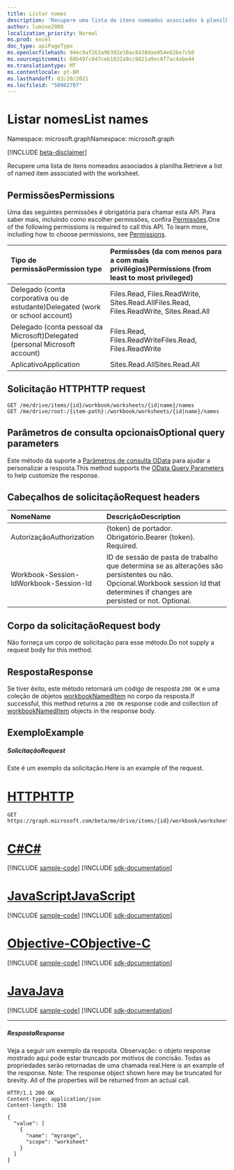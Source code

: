 ```yaml
---
title: Listar nomes
description: 'Recupere uma lista de itens nomeados associados à planilha. '
author: lumine2008
localization_priority: Normal
ms.prod: excel
doc_type: apiPageType
ms.openlocfilehash: 94ec9af263a96392e10ac8438dae854e626e7cb0
ms.sourcegitcommit: 68b49fc847ceb1032a9cc9821a9ec0f7ac4abe44
ms.translationtype: MT
ms.contentlocale: pt-BR
ms.lasthandoff: 03/20/2021
ms.locfileid: "50962707"
---
```

# <a name="list-names"></a><span data-ttu-id="ff8a0-103">Listar nomes</span><span class="sxs-lookup"><span data-stu-id="ff8a0-103">List names</span></span>

<span data-ttu-id="ff8a0-104">Namespace: microsoft.graph</span><span class="sxs-lookup"><span data-stu-id="ff8a0-104">Namespace: microsoft.graph</span></span>

[!INCLUDE [beta-disclaimer](../../includes/beta-disclaimer.md)]

<span data-ttu-id="ff8a0-105">Recupere uma lista de itens nomeados associados à planilha.</span><span class="sxs-lookup"><span data-stu-id="ff8a0-105">Retrieve a list of named item associated with the worksheet.</span></span> 
## <a name="permissions"></a><span data-ttu-id="ff8a0-106">Permissões</span><span class="sxs-lookup"><span data-stu-id="ff8a0-106">Permissions</span></span>
<span data-ttu-id="ff8a0-p101">Uma das seguintes permissões é obrigatória para chamar esta API. Para saber mais, incluindo como escolher permissões, confira [Permissões](/graph/permissions-reference).</span><span class="sxs-lookup"><span data-stu-id="ff8a0-p101">One of the following permissions is required to call this API. To learn more, including how to choose permissions, see [Permissions](/graph/permissions-reference).</span></span>

|<span data-ttu-id="ff8a0-109">Tipo de permissão</span><span class="sxs-lookup"><span data-stu-id="ff8a0-109">Permission type</span></span>      | <span data-ttu-id="ff8a0-110">Permissões (da com menos para a com mais privilégios)</span><span class="sxs-lookup"><span data-stu-id="ff8a0-110">Permissions (from least to most privileged)</span></span>              |
|:--------------------|:---------------------------------------------------------|
|<span data-ttu-id="ff8a0-111">Delegado (conta corporativa ou de estudante)</span><span class="sxs-lookup"><span data-stu-id="ff8a0-111">Delegated (work or school account)</span></span> | <span data-ttu-id="ff8a0-112">Files.Read, Files.ReadWrite, Sites.Read.All</span><span class="sxs-lookup"><span data-stu-id="ff8a0-112">Files.Read, Files.ReadWrite, Sites.Read.All</span></span>    |
|<span data-ttu-id="ff8a0-113">Delegado (conta pessoal da Microsoft)</span><span class="sxs-lookup"><span data-stu-id="ff8a0-113">Delegated (personal Microsoft account)</span></span> | <span data-ttu-id="ff8a0-114">Files.Read, Files.ReadWrite</span><span class="sxs-lookup"><span data-stu-id="ff8a0-114">Files.Read, Files.ReadWrite</span></span>    |
|<span data-ttu-id="ff8a0-115">Aplicativo</span><span class="sxs-lookup"><span data-stu-id="ff8a0-115">Application</span></span> | <span data-ttu-id="ff8a0-116">Sites.Read.All</span><span class="sxs-lookup"><span data-stu-id="ff8a0-116">Sites.Read.All</span></span> |

## <a name="http-request"></a><span data-ttu-id="ff8a0-117">Solicitação HTTP</span><span class="sxs-lookup"><span data-stu-id="ff8a0-117">HTTP request</span></span>
<!-- { "blockType": "ignored" } -->
```http
GET /me/drive/items/{id}/workbook/worksheets/{id|name}/names
GET /me/drive/root:/{item-path}:/workbook/worksheets/{id|name}/names
```
## <a name="optional-query-parameters"></a><span data-ttu-id="ff8a0-118">Parâmetros de consulta opcionais</span><span class="sxs-lookup"><span data-stu-id="ff8a0-118">Optional query parameters</span></span>
<span data-ttu-id="ff8a0-119">Este método dá suporte a [Parâmetros de consulta OData](/graph/query-parameters) para ajudar a personalizar a resposta.</span><span class="sxs-lookup"><span data-stu-id="ff8a0-119">This method supports the [OData Query Parameters](/graph/query-parameters) to help customize the response.</span></span>

## <a name="request-headers"></a><span data-ttu-id="ff8a0-120">Cabeçalhos de solicitação</span><span class="sxs-lookup"><span data-stu-id="ff8a0-120">Request headers</span></span>
| <span data-ttu-id="ff8a0-121">Nome</span><span class="sxs-lookup"><span data-stu-id="ff8a0-121">Name</span></span>      |<span data-ttu-id="ff8a0-122">Descrição</span><span class="sxs-lookup"><span data-stu-id="ff8a0-122">Description</span></span>|
|:----------|:----------|
| <span data-ttu-id="ff8a0-123">Autorização</span><span class="sxs-lookup"><span data-stu-id="ff8a0-123">Authorization</span></span>  | <span data-ttu-id="ff8a0-p102">{token} de portador. Obrigatório.</span><span class="sxs-lookup"><span data-stu-id="ff8a0-p102">Bearer {token}. Required.</span></span> |
| <span data-ttu-id="ff8a0-126">Workbook-Session-Id</span><span class="sxs-lookup"><span data-stu-id="ff8a0-126">Workbook-Session-Id</span></span>  | <span data-ttu-id="ff8a0-p103">ID de sessão de pasta de trabalho que determina se as alterações são persistentes ou não. Opcional.</span><span class="sxs-lookup"><span data-stu-id="ff8a0-p103">Workbook session Id that determines if changes are persisted or not. Optional.</span></span>|

## <a name="request-body"></a><span data-ttu-id="ff8a0-129">Corpo da solicitação</span><span class="sxs-lookup"><span data-stu-id="ff8a0-129">Request body</span></span>
<span data-ttu-id="ff8a0-130">Não forneça um corpo de solicitação para esse método.</span><span class="sxs-lookup"><span data-stu-id="ff8a0-130">Do not supply a request body for this method.</span></span>

## <a name="response"></a><span data-ttu-id="ff8a0-131">Resposta</span><span class="sxs-lookup"><span data-stu-id="ff8a0-131">Response</span></span>

<span data-ttu-id="ff8a0-132">Se tiver êxito, este método retornará um código de resposta `200 OK` e uma coleção de objetos [workbookNamedItem](../resources/workbooknameditem.md) no corpo da resposta.</span><span class="sxs-lookup"><span data-stu-id="ff8a0-132">If successful, this method returns a `200 OK` response code and collection of [workbookNamedItem](../resources/workbooknameditem.md) objects in the response body.</span></span>
## <a name="example"></a><span data-ttu-id="ff8a0-133">Exemplo</span><span class="sxs-lookup"><span data-stu-id="ff8a0-133">Example</span></span>
##### <a name="request"></a><span data-ttu-id="ff8a0-134">Solicitação</span><span class="sxs-lookup"><span data-stu-id="ff8a0-134">Request</span></span>
<span data-ttu-id="ff8a0-135">Este é um exemplo da solicitação.</span><span class="sxs-lookup"><span data-stu-id="ff8a0-135">Here is an example of the request.</span></span>

# <a name="http"></a>[<span data-ttu-id="ff8a0-136">HTTP</span><span class="sxs-lookup"><span data-stu-id="ff8a0-136">HTTP</span></span>](#tab/http)
<!-- {
  "blockType": "request",
  "name": "get_tables_2"
}-->
```msgraph-interactive
GET https://graph.microsoft.com/beta/me/drive/items/{id}/workbook/worksheets/{id|name}/names
```
# <a name="c"></a>[<span data-ttu-id="ff8a0-137">C#</span><span class="sxs-lookup"><span data-stu-id="ff8a0-137">C#</span></span>](#tab/csharp)
[!INCLUDE [sample-code](../includes/snippets/csharp/get-tables-2-csharp-snippets.md)]
[!INCLUDE [sdk-documentation](../includes/snippets/snippets-sdk-documentation-link.md)]

# <a name="javascript"></a>[<span data-ttu-id="ff8a0-138">JavaScript</span><span class="sxs-lookup"><span data-stu-id="ff8a0-138">JavaScript</span></span>](#tab/javascript)
[!INCLUDE [sample-code](../includes/snippets/javascript/get-tables-2-javascript-snippets.md)]
[!INCLUDE [sdk-documentation](../includes/snippets/snippets-sdk-documentation-link.md)]

# <a name="objective-c"></a>[<span data-ttu-id="ff8a0-139">Objective-C</span><span class="sxs-lookup"><span data-stu-id="ff8a0-139">Objective-C</span></span>](#tab/objc)
[!INCLUDE [sample-code](../includes/snippets/objc/get-tables-2-objc-snippets.md)]
[!INCLUDE [sdk-documentation](../includes/snippets/snippets-sdk-documentation-link.md)]

# <a name="java"></a>[<span data-ttu-id="ff8a0-140">Java</span><span class="sxs-lookup"><span data-stu-id="ff8a0-140">Java</span></span>](#tab/java)
[!INCLUDE [sample-code](../includes/snippets/java/get-tables-2-java-snippets.md)]
[!INCLUDE [sdk-documentation](../includes/snippets/snippets-sdk-documentation-link.md)]

---

##### <a name="response"></a><span data-ttu-id="ff8a0-141">Resposta</span><span class="sxs-lookup"><span data-stu-id="ff8a0-141">Response</span></span>
<span data-ttu-id="ff8a0-p104">Veja a seguir um exemplo da resposta. Observação: o objeto response mostrado aqui pode estar truncado por motivos de concisão. Todas as propriedades serão retornadas de uma chamada real.</span><span class="sxs-lookup"><span data-stu-id="ff8a0-p104">Here is an example of the response. Note: The response object shown here may be truncated for brevity. All of the properties will be returned from an actual call.</span></span>
<!-- {
  "blockType": "response",
  "truncated": true,
  "@odata.type": "microsoft.graph.workbookNamedItem",
  "isCollection": true
} -->
```http
HTTP/1.1 200 OK
Content-type: application/json
Content-length: 158

{
  "value": [
    {
      "name": "myrange",
      "scope": "worksheet"
    }
  ]
}
```

<!-- uuid: 8fcb5dbc-d5aa-4681-8e31-b001d5168d79
2015-10-25 14:57:30 UTC -->
<!--
{
  "type": "#page.annotation",
  "description": "List tables",
  "keywords": "",
  "section": "documentation",
  "tocPath": "",
  "suppressions": [
  ]
}
-->
